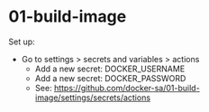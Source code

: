 # 01-build-image

Set up:
- Go to settings > secrets and variables > actions
  - Add a new secret: DOCKER_USERNAME
  - Add a new secret: DOCKER_PASSWORD
  - See: https://github.com/docker-sa/01-build-image/settings/secrets/actions
  